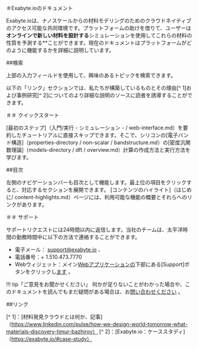 ＃Exabyte.ioのドキュメント

Exabyte.ioは、ナノスケールからの材料モデリングのためのクラウドネイティブのアクセス可能な共同環境です。プラットフォームの助けを借りて、ユーザーは**オンラインで新しい材料を設計する**シミュレーションを使用してこれらの材料の性質を予測する**ことができます。現在のドキュメントはプラットフォームがどのように機能するかを詳細に説明しています。

##検索

上部の入力フィールドを使用して、興味のあるトピックを検索できます。

以下の「リンク」セクションでは、私たちが構築しているものとその理由[^ 1]および事例研究[^ 2]についてのより詳細な説明のソースに読者を誘導することができます。

＃＃ クイックスタート

[最初のステップ]（入門/実行 - シミュレーション -  / web-interface.md）を要約したチュートリアルに直接スキップできます。そこで、シリコンの[電子バンド構造]（properties-directory / non-scalar / bandstructure.md）の[密度汎関数理論]（models-directory / dft / overview.md）計算の作成方法と実行方法を学びます。

##目次

左側のナビゲーションバーも目次として機能します。最上位の項目をクリックすると、対応するセクションを展開できます。 [コンテンツのハイライト]（はじめに/ content-highlights.md）ページには、利用可能な機能の概要とそれらへのリンクがあります。

＃＃ サポート

サポートリクエストには24時間以内に返信します。当社のチームは、太平洋時間の勤務時間中に以下の方法で連絡することができます。

- 電子メール： <a href="mailto:support@exabyte.io" target="_blank">support@exabyte.io</a> 、
- 電話番号：+ 1.510.473.7770
-  Webウィジェット：メイン<a href="https://platform.exabyte.io" target="_blank">Webアプリケーションの</a>下部にある[Support]ボタンをクリックし<a href="https://platform.exabyte.io" target="_blank">ます</a> 。

!!! tip「ご意見をお聞かせください」
何かが足りないことがわかった場合や、このドキュメントを読んでもまだ疑問がある場合は、お<a class="text-muted" href="mailto:support@exabyte.io" target="_blank">問い合わせください</a> 。

##リンク

[^ 1]：[材料発見クラウドとは何か、記事]（https://www.linkedin.com/pulse/how-we-design-world-tomorrow-what-materials-discovery-timur-bazhirov）
[^ 2]：[Exabyte.io：ケーススタディ]（https://exabyte.io/#case-study）